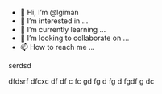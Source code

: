 - 👋 Hi, I’m @lgiman
- 👀 I’m interested in ...
- 🌱 I’m currently learning ...
- 💞️ I’m looking to collaborate on ...
- 📫 How to reach me ...

<!---
lgiman/lgiman is a ✨ special ✨ repository because its `README.md` (this file) appears on your GitHub profile.
You can click the Preview link to take a look at your changes.
--->serdsd
dfdsrf
dfcxc
df
df
c
fc
gd
fg
d
fg
d
fgdf
g
dc
